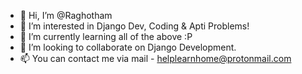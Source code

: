 - 👋 Hi, I’m @Raghotham
- 👀 I’m interested in Django Dev, Coding & Apti Problems!
- 🌱 I’m currently learning all of the above :P
- 💞️ I’m looking to collaborate on Django Development.
- 📫 You can contact me via mail - helplearnhome@protonmail.com

<!---
helplearnhome/helplearnhome is a ✨ special ✨ repository because its `README.md` (this file) appears on your GitHub profile.
You can click the Preview link to take a look at your changes.
--->
